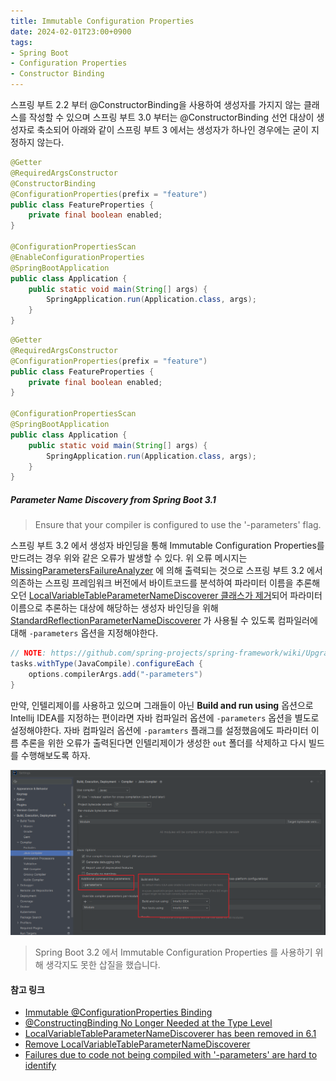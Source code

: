 ```yaml
---
title: Immutable Configuration Properties
date: 2024-02-01T23:00+0900
tags:
- Spring Boot
- Configuration Properties
- Constructor Binding
---
```


스프링 부트 2.2 부터 @ConstructorBinding을 사용하여 생성자를 가지지 않는 클래스를 작성할 수 있으며 스프링 부트 3.0 부터는 @ConstructorBinding 선언 대상이 생성자로 축소되어 아래와 같이 스프링 부트 3 에서는 생성자가 하나인 경우에는 굳이 지정하지 않는다.

```java Spring Boot 2.7
@Getter
@RequiredArgsConstructor
@ConstructorBinding
@ConfigurationProperties(prefix = "feature")
public class FeatureProperties {
    private final boolean enabled;
}

@ConfigurationPropertiesScan
@EnableConfigurationProperties
@SpringBootApplication
public class Application {
    public static void main(String[] args) {
        SpringApplication.run(Application.class, args);
    }
}
```

```java Spring Boot 3.2
@Getter
@RequiredArgsConstructor
@ConfigurationProperties(prefix = "feature")
public class FeatureProperties {
    private final boolean enabled;
}

@ConfigurationPropertiesScan
@SpringBootApplication
public class Application {
    public static void main(String[] args) {
        SpringApplication.run(Application.class, args);
    }
}
```

##### Parameter Name Discovery from Spring Boot 3.1

> Ensure that your compiler is configured to use the '-parameters' flag.

스프링 부트 3.2 에서 생성자 바인딩을 통해 Immutable Configuration Properties를 만드려는 경우 위와 같은 오류가 발생할 수 있다. 위 오류 메시지는 [MissingParametersFailureAnalyzer](https://github.com/spring-projects/spring-boot/issues/38603) 에 의해 출력되는 것으로 스프링 부트 3.2 에서 의존하는 스프링 프레임워크 버전에서 바이트코드를 분석하여 파라미터 이름을 추론해오던 [LocalVariableTableParameterNameDiscoverer 클래스가 제거](https://github.com/spring-projects/spring-framework/issues/29559)되어 파라미터 이름으로 추론하는 대상에 해당하는 생성자 바인딩을 위해 [StandardReflectionParameterNameDiscoverer](https://github.com/spring-projects/spring-framework/blob/main/spring-core/src/main/java/org/springframework/core/StandardReflectionParameterNameDiscoverer.java) 가 사용될 수 있도록 컴파일러에 대해 `-parameters` 옵션을 지정해야한다.

```groovy build.gradle
// NOTE: https://github.com/spring-projects/spring-framework/wiki/Upgrading-to-Spring-Framework-6.x#parameter-name-retention
tasks.withType(JavaCompile).configureEach {
    options.compilerArgs.add("-parameters")
}
```

만약, 인텔리제이를 사용하고 있으며 그래들이 아닌 **Build and run using** 옵션으로 Intellij IDEA를 지정하는 편이라면 자바 컴파일러 옵션에 `-parameters` 옵션을 별도로 설정해야한다. 자바 컴파일러 옵션에 `-paramters` 플래그를 설정했음에도 파라미터 이름 추론을 위한 오류가 출력된다면 인텔리제이가 생성한 `out` 폴더를 삭제하고 다시 빌드를 수행해보도록 하자.

![](/images/posts/spring-boot-immutable-configuration-properties/01.png)

> Spring Boot 3.2 에서 Immutable Configuration Properties 를 사용하기 위해 생각지도 못한 삽질을 했습니다.

#### 참고 링크

- [Immutable @ConfigurationProperties Binding](https://www.baeldung.com/configuration-properties-in-spring-boot#immutable-configurationproperties-binding)
- [@ConstructingBinding No Longer Needed at the Type Level](https://github.com/spring-projects/spring-boot/wiki/Spring-Boot-3.0.0-M2-Release-Notes#constructingbinding-no-longer-needed-at-the-type-level)
- [LocalVariableTableParameterNameDiscoverer has been removed in 6.1](https://github.com/spring-projects/spring-framework/wiki/Upgrading-to-Spring-Framework-6.x#parameter-name-retention)
- [Remove LocalVariableTableParameterNameDiscoverer](https://github.com/spring-projects/spring-framework/issues/29559)
- [Failures due to code not being compiled with '-parameters' are hard to identify](https://github.com/spring-projects/spring-boot/issues/38603)